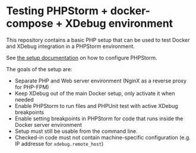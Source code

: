 # Testing PHPStorm + docker-compose + XDebug environment

This repository contains a basic PHP setup that can be used to test Docker and XDebug integration in a PHPStorm environment.

See [the setup documentation](docs/SETUP.md) on how to configure PHPStorm.

The goals of the setup are:

* Separate PHP and Web server environment (NginX as a reverse proxy for PHP-FPM)
* Keep XDebug out of the main Docker setup, only activate it when needed
* Enable PHPStorm to run files and PHPUnit test with active XDebug breakpoints
* Enable setting breakpoints in PHPStorm for code that runs inside the Docker server environment
* Setup must still be usable from the command line.
* Checked-in code must not contain machine-specific configuration (e.g. IP addresse for `xdebug.remote_host`)

